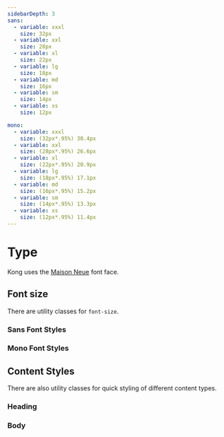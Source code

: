 ```yaml
---
sidebarDepth: 3
sans:
  - variable: xxxl
    size: 32px
  - variable: xxl
    size: 28px
  - variable: xl
    size: 22px
  - variable: lg
    size: 18px
  - variable: md
    size: 16px
  - variable: sm
    size: 14px
  - variable: xs
    size: 12px

mono:
  - variable: xxxl
    size: (32px*.95%) 30.4px
  - variable: xxl
    size: (28px*.95%) 26.6px
  - variable: xl
    size: (22px*.95%) 20.9px
  - variable: lg
    size: (18px*.95%) 17.1px
  - variable: md
    size: (16px*.95%) 15.2px
  - variable: sm
    size: (14px*.95%) 13.3px
  - variable: xs
    size: (12px*.95%) 11.4px
---
```


# Type

Kong uses the [Maison Neue](https://www.milieugrotesque.com/typefaces/maison-neue/) font face.

## Font size

There are utility classes for `font-size`.

### Sans Font Styles

<div>
  <text-block
    v-for="(font, key, i) in $page.frontmatter.sans"
    :key="i"
    prefix="type-"
    :font-size="font.size"
    :variable-name="font.variable" />
</div>

### Mono Font Styles

<div>
  <text-block
    v-for="(font, key, i) in $page.frontmatter.mono"
    :key="i"
    font-type="mono"
    prefix="type-"
    :font-size="font.size"
    :variable-name="font.variable" />
</div>

<script lang="ts">
import { defineComponent } from 'vue'

export default defineComponent({
  beforeMount() {
    const styles = Array.from(document.styleSheets)
      .filter(sheet => sheet.href === null || sheet.href.startsWith(window.location.origin))
      .reduce((acc, sheet) => {
        const rules = Array.from(sheet.cssRules).filter((rule) => {
          return rule.selectorText && rule.selectorText.startsWith('.style-') && rule.selectorText.indexOf(',') === -1
        }, [])

        if (rules.length) {
          acc = [
            ...acc,
            ...rules.reduce((acc, rule) => {
              return [ ...acc, rule.selectorText.substring(1, rule.selectorText.length) ]
            }, [])
          ]
        }

        return acc
      }, [])

    this.$page.headingStyles = styles.length ? styles.filter(i => i.includes('heading')) : []
    this.$page.bodyStyles = styles.length ? styles.filter(i => i.includes('body')) : []
  }
})
</script>

## Content Styles

There are also utility classes for quick styling of different content types.

### Heading

<div>
  <text-block
    v-if="$page.headingStyles"
    v-for="className in $page.headingStyles"
    :key="className"
    :styleClasses="className"
    :variable-name="className" />
</div>

### Body

<div>
  <text-block
    v-if=" $page.bodyStyles"
    v-for="className in $page.bodyStyles"
    :key="className"
    :styleClasses="className"
    :variable-name="className" />
</div>
